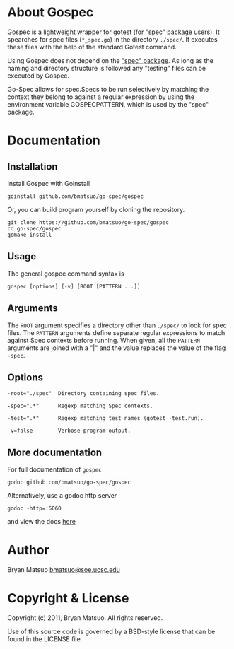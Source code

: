 About Gospec
============

Gospec is a lightweight wrapper for gotest (for "spec" package users). It
spearches for spec files (`*_spec.go`) in the directory `./spec/`.  It
executes these files with the help of the standard Gotest command.

Using Gospec does not depend on the ["spec" package](https://github.com/bmatsuo/go-spec/tree/master/spec).
As long as the naming and directory structure is followed any "testing" files
can be executed by Gospec.

Go-Spec allows for spec.Specs to be run selectively by matching the context they
belong to against a regular expression by using the environment variable
GOSPECPATTERN, which is used by the "spec" package.

Documentation
=============
Installation
------------

Install Gospec with Goinstall

    goinstall github.com/bmatsuo/go-spec/gospec

Or, you can build program yourself by cloning the repository.

    git clone https://github.com/bmatsuo/go-spec/gospec
    cd go-spec/gospec
    gomake install

Usage
-----

The general gospec command syntax is

    gospec [options] [-v] [ROOT [PATTERN ...]]

Arguments
---------

The `ROOT` argument specifies a directory other than `./spec/` to look for
spec files.  The `PATTERN` arguments define separate regular expressions to
match against Spec contexts before running. When given, all the `PATTERN`
arguments are joined with a "|" and the value replaces the value of the flag
`-spec`.

Options
-------

    -root="./spec"  Directory containing spec files.

    -spec=".*"      Regexp matching Spec contexts.

    -test=".*"      Regexp matching test names (gotest -test.run).

    -v=false        Verbose program output.

More documentation
------------------

For full documentation of `gospec`

    godoc github.com/bmatsuo/go-spec/gospec

Alternatively, use a godoc http server

    godoc -http=:6060

and view the docs [here](http://localhost:6060/pkg/github.com/bmatsuo/go-spec/gospec)


Author
======

Bryan Matsuo <bmatsuo@soe.ucsc.edu>

Copyright & License
===================

Copyright (c) 2011, Bryan Matsuo.
All rights reserved.

Use of this source code is governed by a BSD-style license that can be
found in the LICENSE file.
